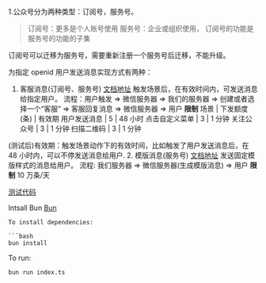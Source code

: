 1.公众号分为两种类型：订阅号，服务号。

> 订阅号：更多是个人账号使用
> 服务号：企业或组织使用，
> 订阅号的功能是服务号的功能的子集

订阅号可以迁移为服务号，需要重新注册一个服务号后迁移，不能升级。

为指定 openid 用户发送消息实现方式有两种：

1. 客服消息(订阅号、服务号)
   [文档地址](https://developers.weixin.qq.com/doc/offiaccount/Message_Management/Service_Center_messages.html#7)
   触发场景后，在有效时间内，可发送消息给指定用户。
   流程：用户触发 => 微信服务器 => 我们的服务器 => 创建或者选择一个“客服” => 客服回复消息 => 微信服务器 => 用户
   **限制**
   场景 | 下发额度(条) | 有效期
   用户发送消息 | 5 | 48 小时
   点击自定义菜单 | 3 | 1 分钟
   关注公众号 | 3 | 1 分钟
   扫描二维码 | 3 | 1 分钟

(测试后)有效期：触发场景动作下的有效时间，比如触发了用户发送消息后，在 48 小时内，可以不停发送消息给用户. 2. 模版消息(服务号)
[文档地址](https://developers.weixin.qq.com/doc/offiaccount/Message_Management/Template_Message_Interface.html)
发送固定模版样式的消息给用户。
流程: 我们服务器 => 微信服务器(生成模版消息) => 用户
**限制**
10 万条/天

[测试代码]()

Intsall Bun
[Bun](https://bun.sh)

````
To install dependencies:

```bash
bun install
````

To run:

```bash
bun run index.ts
```
